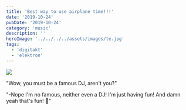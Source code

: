 ```yaml
---
title: 'Best way to use airplane time!!!'
date: '2019-10-24'
pubDate: '2019-10-24'
category: 'music'
description: ''
heroImage: '../../../../assets/images/te.jpg'
tags:
  - 'digitakt'
  - 'elektron'
---
```


![](http://malparty.fr/wp-content/uploads/2020/03/img_20191023_110424761300490030040631.jpg)

"Wow, you must be a famous DJ, aren't you?"

"-Nope I'm no famous, neither even a DJ! I'm just having fun! And damn yeah that's fun! 🤪"
